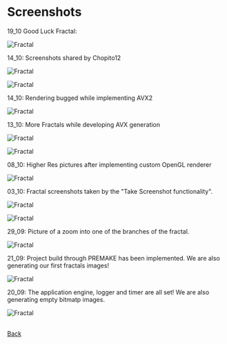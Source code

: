 # Screenshots

19_10 Good Luck Fractal:

![Fractal](10_19_LuckyFractal.jpg) 

14_10: Screenshots shared by Chopito12

![Fractal](Fractal_Screenshot_User2.jpg)  

![Fractal](Fractal_Screenshot_User0.jpg)  

14_10: Rendering bugged while implementing AVX2

![Fractal](10_14_ImplementingAVX2.jpg) 

13_10: More Fractals while developing AVX generation

![Fractal](10_13_MoreFractals_0.jpg) 

![Fractal](10_13_MoreFractals_1.jpg)

08_10: Higher Res pictures after implementing custom OpenGL renderer

![Fractal](10_08_Fractal_OpenGL_1.jpg) 

03_10: Fractal screenshots taken by the "Take Screenshot functionality".   

![Fractal](10_03_Fractal_World_2.jpg) 

![Fractal](10_03_Fractal_World_3.jpg)   

29_09: Picture of a zoom into one of the branches of the fractal.   

![Fractal](09_29_FractalZoom.jpg) 

21_09: Project build through PREMAKE has been implemented. We are also generating our first fractals images!   

![Fractal](09_21_GeneratingFirstFractals.jpg)  

20_09: The application engine, logger and timer are all set! We are also generating empty bitmatp images.  

![Fractal](09_20_GeneratingFirstBitmap.PNG)  

<br/>[Back](https://github.com/ManuCanedo/fractal-generator)
